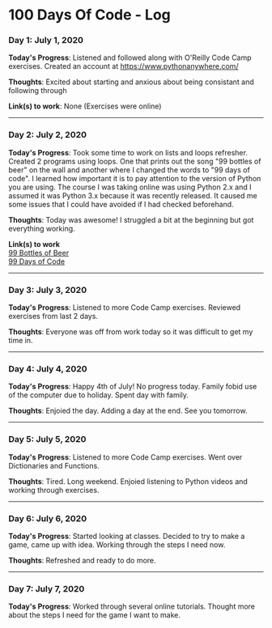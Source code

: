 # 100 Days Of Code - Log

<!-- ### Day 0: July 1, 2020 (Example 1) -->

<!-- **Today's Progress**: Fixed CSS, worked on canvas functionality for the app. -->

<!-- **Thoughts:** I really struggled with CSS, but, overall, I feel like I am slowly getting better at it. Canvas is still new for me, but I managed to figure out some basic functionality. -->

<!-- **Link to work:** [Calculator App](http://www.example.com) -->

### Day 1: July 1, 2020 

**Today's Progress**: Listened and followed along with O'Reilly Code Camp exercises.  Created an account at https://www.pythonanywhere.com/

**Thoughts**: Excited about starting and anxious about being consistant and following through

**Link(s) to work**: None (Exercises were online) 

---
### Day 2: July 2, 2020 

**Today's Progress**: Took some time to work on lists and loops refresher.  Created 2 programs using loops. One that prints out the song "99 bottles of beer" on the wall and another where I changed the words to "99 days of code".  I learned how important it is to pay attention to the version of Python you are using.  The course I was taking online was using Python 2.x and I assumed it was Python 3.x because it was recently released. It caused me some issues that I could have avoided if I had checked beforehand.

**Thoughts**: Today was awesome!  I struggled a bit at the beginning but got everything working.

**Link(s) to work** <br/>
[99 Bottles of Beer](https://github.com/Roseann-Guttierrez/100DOC_Projects/blob/master/programs/99bob.py) <br/>
[99 Days of Code](https://github.com/Roseann-Guttierrez/100DOC_Projects/blob/master/programs/99doc.py)

---
### Day 3: July 3, 2020 

**Today's Progress**: Listened to more Code Camp exercises.  Reviewed exercises from last 2 days.

**Thoughts**: Everyone was off from work today so it was difficult to get my time in.  

---
### Day 4: July 4, 2020 

**Today's Progress**: Happy 4th of July! No progress today.  Family fobid use of the computer due to holiday.  Spent day with family.

**Thoughts**: Enjoied the day.  Adding a day at the end.  See you tomorrow.  

---
### Day 5: July 5, 2020 

**Today's Progress**: Listened to more Code Camp exercises.  Went over Dictionaries and Functions.

**Thoughts**: Tired.  Long weekend.  Enjoied listening to Python videos and working through exercises.  

---
### Day 6: July 6, 2020 

**Today's Progress**: Started looking at classes. Decided to try to make a game, came up with idea.  Working through the steps I need now.

**Thoughts**: Refreshed and ready to do more. 

---
### Day 7: July 7, 2020 

**Today's Progress**: Worked through several online tutorials.  Thought more about the steps I need for the game I want to make.
